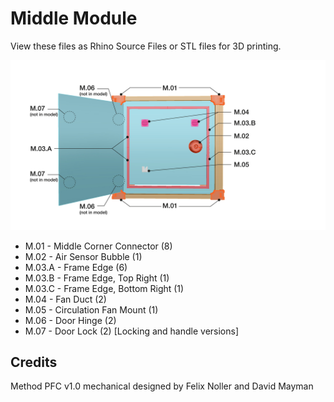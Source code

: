 # Middle Module

View these files as Rhino Source Files or STL files for 3D printing.

![Middle Module Overview](/Documentation/ModelOverview/mPFC-Model-Overview-MiddleModule.jpg)
- M.01 - Middle Corner Connector (8)
- M.02 - Air Sensor Bubble (1)
- M.03.A - Frame Edge (6)
- M.03.B - Frame Edge, Top Right (1)
- M.03.C - Frame Edge, Bottom Right (1)
- M.04 - Fan Duct (2)
- M.05 - Circulation Fan Mount (1)
- M.06 - Door Hinge (2)
- M.07 - Door Lock (2) [Locking and handle versions]

## Credits

Method PFC v1.0 mechanical designed by Felix Noller and David Mayman